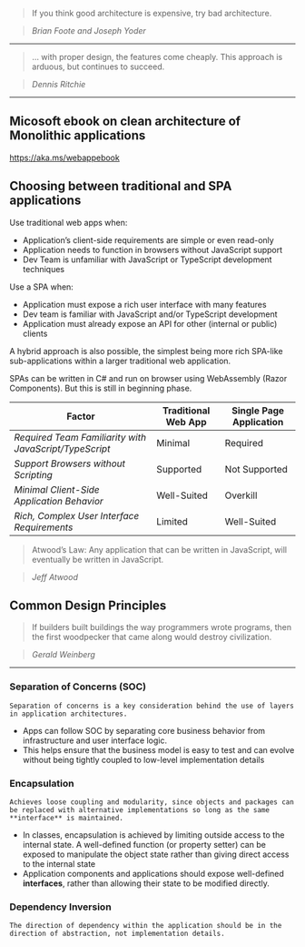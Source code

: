 >If you think good architecture is expensive, try bad architecture.

> *Brian Foote and Joseph Yoder*
---
> … with proper design, the features come cheaply. This approach is arduous, but continues to succeed.

> *Dennis Ritchie*
---
## Micosoft ebook on clean architecture of Monolithic applications
https://aka.ms/webappebook

## Choosing between traditional and SPA applications
Use traditional web apps when:
- Application’s client-side requirements are simple or even read-only
- Application needs to function in browsers without JavaScript support
- Dev Team is unfamiliar with JavaScript or TypeScript development techniques

Use a SPA when:
- Application must expose a rich user interface with many features
- Dev team is familiar with JavaScript and/or TypeScript development
- Application must already expose an API for other (internal or public) clients

A hybrid approach is also possible, the simplest being more rich SPA-like sub-applications within a larger traditional web application.

SPAs can be written in C# and run on browser using WebAssembly (Razor Components). But this is still in beginning phase.

Factor | Traditional Web App | Single Page Application
--- | --- | ---
*Required Team Familiarity with JavaScript/TypeScript* | Minimal | Required
*Support Browsers without Scripting* | Supported | Not Supported
*Minimal Client-Side Application Behavior* | Well-Suited | Overkill
*Rich, Complex User Interface Requirements* | Limited | Well-Suited

> Atwood’s Law: Any application that can be written in JavaScript, will eventually be written in JavaScript.

> *Jeff Atwood*

## Common Design Principles
> If builders built buildings the way programmers wrote programs, then the first woodpecker that came along would destroy civilization.

> *Gerald Weinberg*
---
### Separation of Concerns (SOC)
``` Separation of concerns is a key consideration behind the use of layers in application architectures. ```
- Apps can follow SOC by separating core business behavior from infrastructure and user interface logic.
- This helps ensure that the business model is easy to test and can evolve without being tightly coupled to low-level implementation details

### Encapsulation
``` Achieves loose coupling and modularity, since objects and packages can be replaced with alternative implementations so long as the same **interface** is maintained. ```
- In classes, encapsulation is achieved by limiting outside access to the internal state. A well-defined function (or property setter) can be exposed to manipulate the object state rather than giving direct access to the internal state
- Application components and applications should expose well-defined **interfaces**, rather than allowing their state to be modified directly.

### Dependency Inversion
``` The direction of dependency within the application should be in the direction of abstraction, not implementation details. ```
